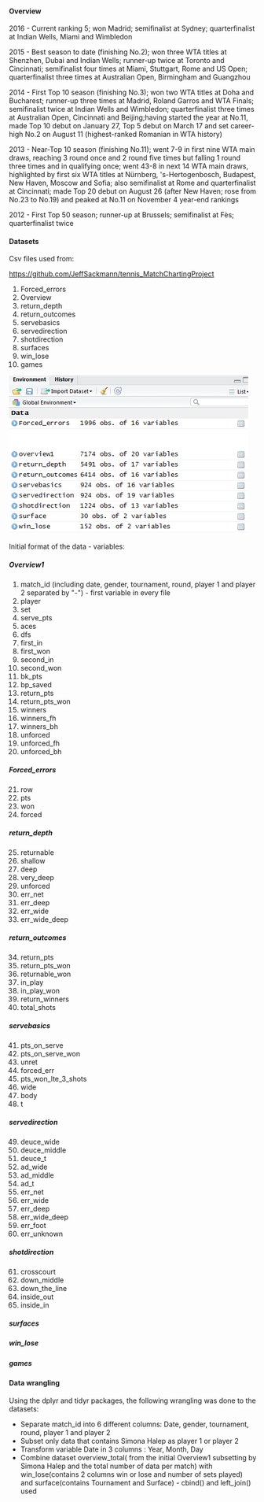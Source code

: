 #### Overview

2016 - Current ranking 5; won Madrid; semifinalist at Sydney; quarterfinalist at Indian Wells, Miami and Wimbledon

2015 - Best season to date (finishing No.2); won three WTA titles at Shenzhen, Dubai and Indian Wells; runner-up twice at Toronto and Cincinnati; semifinalist four times at Miami, Stuttgart, Rome and US Open; quarterfinalist three times at Australian Open, Birmingham and Guangzhou

2014 - First Top 10 season (finishing No.3); won two WTA titles at Doha and Bucharest; runner-up three times at Madrid, Roland Garros and WTA Finals; semifinalist twice at Indian Wells and Wimbledon; quarterfinalist three times at Australian Open, Cincinnati and Beijing;having started the year at No.11, made Top 10 debut on January 27, Top 5 debut on March 17 and set career-high No.2 on August 11 (highest-ranked Romanian in WTA history)

2013 - Near-Top 10 season (finishing No.11); went 7-9 in first nine WTA main draws, reaching 3 round once and 2 round five times but falling 1 round three times and in qualifying once; went 43-8 in next 14 WTA main draws, highlighted by first six WTA titles at Nürnberg, 's-Hertogenbosch, Budapest, New Haven, Moscow and Sofia; also semifinalist at Rome and quarterfinalist at Cincinnati; made Top 20 debut on August 26 (after New Haven; rose from No.23 to No.19) and peaked at No.11 on November 4 year-end rankings

2012 - First Top 50 season; runner-up at Brussels; semifinalist at Fès; quarterfinalist twice


#### Datasets

Csv files used from:

https://github.com/JeffSackmann/tennis_MatchChartingProject

1. Forced_errors
2. Overview
3. return_depth
4. return_outcomes
5. servebasics
6. servedirection
7. shotdirection
8. surfaces
9. win_lose
10. games

![Fig.1](https://github.com/silvelie/Data-Science/blob/master/raw%20data%20files.png)


Initial format of the data - variables:

##### Overview1 

1. match_id (including date, gender, tournament, round, player 1 and player 2 separated by "-") - first variable in every file
2. player
3. set
4. serve_pts
5. aces
6. dfs
7. first_in
8. first_won
9. second_in
10. second_won
11. bk_pts
12. bp_saved
13. return_pts
14. return_pts_won
15. winners
16. winners_fh
17. winners_bh
18. unforced
19. unforced_fh
20. unforced_bh

##### Forced_errors

21. row
22. pts
23. won
24. forced

##### return_depth

25. returnable
26. shallow
27. deep
28. very_deep
29. unforced
30. err_net
31. err_deep
32. err_wide
33. err_wide_deep

##### return_outcomes

34. return_pts
35. return_pts_won
36. returnable_won
37. in_play
38. in_play_won
39. return_winners
40. total_shots

##### servebasics

41. pts_on_serve
42. pts_on_serve_won
43. unret
44. forced_err
45. pts_won_lte_3_shots
46. wide
47. body
48. t

##### servedirection

49. deuce_wide
50. deuce_middle
51. deuce_t
52. ad_wide
53. ad_middle
54. ad_t
55. err_net
56. err_wide
57. err_deep
58. err_wide_deep
59. err_foot
60. err_unknown

##### shotdirection

61. crosscourt
62. down_middle
63. down_the_line
64. inside_out
65. inside_in

##### surfaces
##### win_lose
##### games

#### Data wrangling

Using the dplyr and tidyr packages, the following wrangling was done to the datasets:

* Separate match_id into 6 different columns: Date, gender, tournament, round, player 1 and player 2
* Subset only data that contains Simona Halep as player 1 or player 2
* Transform variable Date in 3 columns : Year, Month, Day
* Combine dataset overview_total( from the initial Overview1 subsetting by Simona Halep and the total number of data per match) with win_lose(contains 2 columns win or lose and number of sets played) and surface(contains Tournament and Surface) - cbind() and left_join() used
